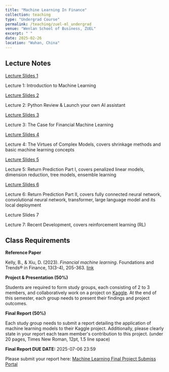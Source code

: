 ```yaml
---
title: "Machine Learning In Finance"
collection: teaching
type: "Undergrad Course"
permalink: /teaching/zuel-ml_undergrad
venue: "Wenlan School of Business, ZUEL"
excerpt: " "
date: 2025-02-26
location: "Wuhan, China"
---
```


## Lecture Notes

[Lecture Slides 1](https://github.com/Anonymous-Y/my_website/blob/6ef83e398d43803685df6da2fb8800e0bf8a1335/files/ZUEL/machine_learning_in_finance/Lecture_1.pdf)

Lecture 1: Introduction to Machine Learning

[Lecture Slides 2](https://github.com/Anonymous-Y/my_website/blob/ab2ca5998d2b3a22e7fd4686420e2d7cf0b89ecf/files/ZUEL/machine_learning_in_finance/Lecture2.pdf)

Lecture 2: Python Review & Launch your own AI assistant

[Lecture Slides 3](https://github.com/Anonymous-Y/my_website/blob/dc5556d81272941c28fbc676a47794cea8331dd9/files/ZUEL/machine_learning_in_finance/lecture3.pdf)

Lecture 3: The Case for Financial Machine Learning

[Lecture Slides 4](https://github.com/Anonymous-Y/my_website/blob/dc5556d81272941c28fbc676a47794cea8331dd9/files/ZUEL/machine_learning_in_finance/lecture4.pdf)

Lecture 4: The Virtues of Complex Models, covers shrinkage methods and basic machine learning concepts

[Lecture Slides 5](https://github.com/Anonymous-Y/my_website/blob/5a7f6a9a779e1d5db8d0de06d502b084ebbb933d/files/ZUEL/machine_learning_in_finance/lecture5.pdf) 

Lecture 5: Return Prediction Part I, covers penalized linear models, dimension reduction, tree models, ensemble learning

[Lecture Slides 6](https://github.com/Anonymous-Y/my_website/blob/be7867a6fc973d1e70fed23d070d1679d4ffe454/files/ZUEL/machine_learning_in_finance/lecture6.pdf)

Lecture 6: Return Prediction Part II, covers fully connected neural network, convolutional neural network, transformer, large language model and its local deployment

Lecture Slides 7

Lecture 7: Recent Development, covers reinforcement learning (RL)

## Class Requirements

**Reference Paper**

Kelly, B., & Xiu, D. (2023). *Financial machine learning*. Foundations and Trends® in Finance, 13(3-4), 205-363. [link](https://github.com/Anonymous-Y/my_website/blob/08c0b795b5109af48d3399769bea137bae41cf6b/files/ZUEL/machine_learning_in_finance/Financial%20Machine%20Learning.pdf)

**Project & Presentation (50%)**

Students are required to form study groups, each consisting of 2 to 3 members, and collaboratively work on a project on [Kaggle](https://www.kaggle.com/competitions). At the end of this semester, each group needs to present their findings and project outcomes.

**Final Report (50%)**

Each study group needs to submit a report detailing the application of machine learning models to their Kaggle project. Additionally, please clearly state in your report each team member's contribution to this project. (under 20 pages, Times New Roman, 12pt, 1.5 line space)

**Final Report DUE DATE:** 2025-07-06 23:59

Please submit your report here: [Machine Learning Final Project Submiss Portal](https://docs.qq.com/form/page/DU3RMYUhsZHJLUVZG)
